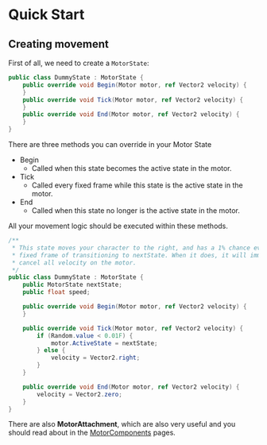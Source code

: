 ﻿# Quick Start

## Creating movement

First of all, we need to create a `MotorState`:

```csharp
public class DummyState : MotorState {
    public override void Begin(Motor motor, ref Vector2 velocity) {
    }
    public override void Tick(Motor motor, ref Vector2 velocity) {
    }
    public override void End(Motor motor, ref Vector2 velocity) {
    }
}
```

There are three methods you can override in your Motor State
* Begin
    * Called when this state becomes the active state in the motor.
* Tick
    * Called every fixed frame while this state is the active state in the motor.
* End
    * Called when this state no longer is the active state in the motor.

All your movement logic should be executed within these methods.
```csharp
/**
 * This state moves your character to the right, and has a 1% chance every 
 * fixed frame of transitioning to nextState. When it does, it will immediately
 * cancel all velocity on the motor.
 */
public class DummyState : MotorState {
    public MotorState nextState;
    public float speed;

    public override void Begin(Motor motor, ref Vector2 velocity) {
    }

    public override void Tick(Motor motor, ref Vector2 velocity) {
        if (Random.value < 0.01F) {
            motor.ActiveState = nextState;
        } else {
            velocity = Vector2.right;
        }
    }

    public override void End(Motor motor, ref Vector2 velocity) {
        velocity = Vector2.zero;
    }
}
```

There are also **MotorAttachment**, which are also very useful and you should read 
about in the [MotorComponents](MotorComponents.md) pages.
